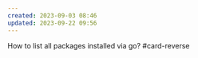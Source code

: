 ```yaml
---
created: 2023-09-03 08:46
updated: 2023-09-22 09:56
---
```


How to list all packages installed via go? #card-reverse 
